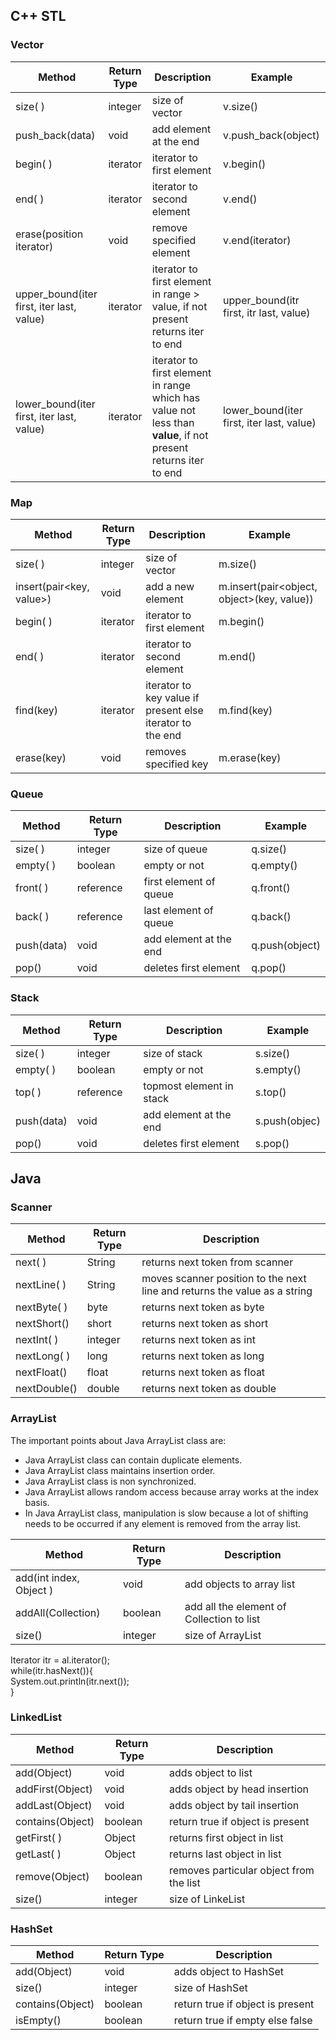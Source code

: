 ## C++ STL

### Vector

|Method		                                |Return Type                  |Description               |Example |
|-----------------------------------------|-----------------------------|--------------------------|--------|
|size( )                                  |integer                      |size of vector            |v.size()|
|push_back(data)                          |void                         |add element at the end    |v.push_back(object)|
|begin( )                                 |iterator                     |iterator to first element |v.begin()|
|end( )                                   |iterator                     |iterator to second element|v.end()|
|erase(position iterator)                 |void                         |remove specified element  |v.end(iterator)|
|upper_bound(iter first, iter last, value)|iterator                     |iterator to first element in range > value, if not present returns iter to end|upper_bound(itr first, itr last, value)|
|lower_bound(iter first, iter last, value)|iterator                     |iterator to first element in range which has value not less than **value**, if not present returns iter to end|lower_bound(iter first, iter last, value)|

### Map

|Method                  |Return Type|Description                                              |Example                                   |
|------------------------|-----------|---------------------------------------------------------|------------------------------------------|
|size( )                 |integer    |size of vector                                           |m.size()                                  |
|insert(pair<key, value>)|void       |add a new element                                        |m.insert(pair<object, object>(key, value))|
|begin( )                |iterator   |iterator to first element                                |m.begin()                                 |
|end( )                  |iterator   |iterator to second element                               |m.end()                                   |
|find(key)               |iterator   |iterator to key value if present else iterator to the end|m.find(key)                               |
|erase(key)              |void       |removes specified key                                    |m.erase(key)                              |

### Queue

|Method    |Return Type |Description           |Example      |
|----------|------------|----------------------|-------------|
|size( )   |integer     |size of queue         |q.size()     |
|empty( )  |boolean     |empty or not          |q.empty()    |
|front( )  |reference   |first element of queue|q.front()    |
|back( )   |reference   |last element of queue |q.back()     |
|push(data)|void        |add element at the end|q.push(object)|
|pop()     |void        |deletes first element |q.pop()      |

### Stack

|Method    |Return Type |Description              |Example      |
|----------|------------|-------------------------|-------------|
|size( )   |integer     |size of stack            |s.size()     |
|empty( )  |boolean     |empty or not             |s.empty()    |
|top( )    |reference   |topmost element in stack |s.top()      |
|push(data)|void        |add element at the end   |s.push(objec)|
|pop()     |void        |deletes first element    |s.pop()      |


## Java

### Scanner

|Method      |Return Type| Description                   |
|----------- |-----------|-------------------------------|
|next( )     | String    |returns next token from scanner|
|nextLine( ) | String    |moves scanner position to the next line and returns the value as a string|
|nextByte( ) | byte      |returns next token as byte  |
|nextShort() | short     |returns next token as short |
|nextInt( )  | integer	 |returns next token as int   |
|nextLong( ) | long      |returns next token as long  |
|nextFloat() | float     |returns next token as float |
|nextDouble()| double    |returns next token as double|

### ArrayList

The important points about Java ArrayList class are:

* Java ArrayList class can contain duplicate elements.
* Java ArrayList class maintains insertion order.
* Java ArrayList class is non synchronized.
* Java ArrayList allows random access because array works at the index basis.
* In Java ArrayList class, manipulation is slow because a lot of shifting needs to be occurred if any element is removed from the array list.


|Method      |Return Type| Description                   |
|----------- |-----------|-------------------------------|
|add(int index, Object )     | void    |add objects to array list|
|addAll(Collection) | boolean    |add all the element of Collection to list|
|size()|integer|size of ArrayList|

Iterator itr = al.iterator();  
  while(itr.hasNext()){  
   System.out.println(itr.next());  
  }  

### LinkedList

|Method      |Return Type| Description                   |
|----------- |-----------|-------------------------------|
|add(Object)    | void    |adds object to list|
|addFirst(Object) | void    |adds object by head insertion|
|addLast(Object) | void      |adds object by tail insertion  |
|contains(Object) | boolean     |return true if object is present |
|getFirst( )  | Object	 |returns first object in list  |
|getLast( ) | Object      |returns last object in list |
|remove(Object) | boolean     |removes particular object from the list |
|size()|integer|size of LinkeList|

### HashSet

|Method      |Return Type| Description                   |
|----------- |-----------|-------------------------------|
|add(Object)    | void    |adds object to HashSet|
|size() | integer    |size of HashSet|
|contains(Object) | boolean     |return true if object is present |
|isEmpty()| boolean| return true if empty else false|
